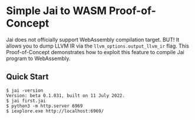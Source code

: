 # Simple Jai to WASM Proof-of-Concept

Jai does not officially support WebAssembly compilation target. BUT! It allows you to dump LLVM IR via the `llvm_options.output_llvm_ir` flag. This Proof-of-Concept demonstrates how to exploit this feature to compile Jai program to WebAssembly.

## Quick Start

```console
$ jai -version
Version: beta 0.1.031, built on 11 July 2022.
$ jai first.jai
$ python3 -m http.server 6969
$ iexplore.exe http://localhost:6969/
```
